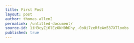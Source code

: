```yaml
---
title: First Post
layout: post
author: thomas.allen2
permalink: /untitled-document/
source-id: 1iH3cyZj6lEzOKN0hDhy_-0o8i7zeRfeAm537XTloobs
published: true
---
```

